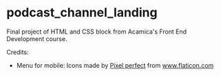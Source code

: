 # podcast_channel_landing

Final project of HTML and CSS block from Acamica's Front End Development course.

Credits:

- Menu for mobile:
  Icons made by <a href="https://www.flaticon.com/authors/pixel-perfect" title="Pixel perfect">Pixel perfect</a> from <a href="https://www.flaticon.com/" title="Flaticon"> www.flaticon.com</a>
